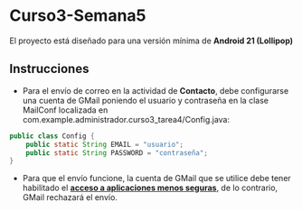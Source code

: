 # Curso3-Semana5

El proyecto está diseñado para una versión mínima de **Android 21 (Lollipop)**

## Instrucciones

* Para el envío de correo en la actividad de **Contacto**, debe configurarse una cuenta de GMail poniendo el usuario y contraseña en la clase MailConf localizada en com.example.administrador.curso3_tarea4/Config.java:

```java
public class Config {
    public static String EMAIL = "usuario";
    public static String PASSWORD = "contraseña";
}
```

* Para que el envío funcione, la cuenta de GMail que se utilice debe tener habilitado el [**acceso a aplicaciones menos seguras**](https://myaccount.google.com/lesssecureapps), de lo contrario, GMail rechazará el envío.
